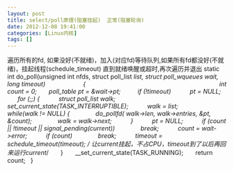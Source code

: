 ```yaml
---
layout: post
title: select/poll原理(阻塞挂起)  正常(阻塞轮询)
date: 2012-12-08 19:41:00
categories: [Linux内核]
tags: []
---
```

遍历所有的fd, 如果没好(不就绪)，加入(对应fd)等待队列,如果所有fd都没好(不就绪)，挂起线程(schedule_timeout)
 直到就绪唤醒或超时,再次遍历并退出
static int do_poll(unsigned int nfds, struct poll_list *list, struct poll_wqueues *wait,
 long timeout)                    
 {                                                                       
      int count = 0;
      poll_table* pt = &wait->pt;
  
      if (!timeout)
          pt = NULL;
  
      for (;;) {
          struct poll_list *walk;
          set_current_state(TASK_INTERRUPTIBLE);
          walk = list;
          while(walk != NULL) {
              do_pollfd( walk->len, walk->entries, &pt, &count);
              walk = walk->next;
          }
          pt = NULL;
          if (count || !timeout || signal_pending(current))
              break;
          count = wait->error;
          if (count)
              break;
          timeout = schedule_timeout(timeout); /* 让current挂起，不占CPU，timeout到了以后再回来运行current*/
      }
      __set_current_state(TASK_RUNNING);
      return count;
  }


